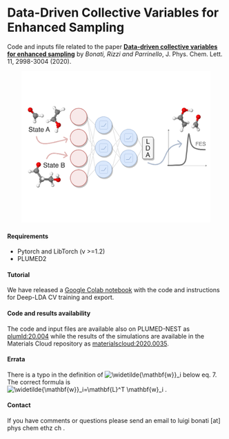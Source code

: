 # Data-Driven Collective Variables for Enhanced Sampling
Code and inputs file related to the paper [**Data-driven collective variables for enhanced sampling**](https://pubs.acs.org/doi/10.1021/acs.jpclett.0c00535) by _Bonati, Rizzi and Parrinello_, J. Phys. Chem. Lett. 11, 2998-3004 (2020).
<p align="center">
  <img height="350" src="https://raw.githubusercontent.com/luigibonati/luigibonati.github.io/master/images/jpcl2020.png">
</p>

#### Requirements
- Pytorch and LibTorch (v >=1.2)
- PLUMED2

#### Tutorial
We have released a [Google Colab notebook](https://colab.research.google.com/drive/1dG0ohT75R-UZAFMf_cbYPNQwBaOsVaAA) with the code and instructions for Deep-LDA CV training and export.

#### Code and results availability
The code and input files are available also on PLUMED-NEST as [plumId:20.004](https://www.plumed-nest.org/eggs/20/004/) while the results of the simulations are available in the Materials Cloud repository as [materialscloud:2020.0035](https://archive.materialscloud.org/2020.0035/v1).

#### Errata
There is a typo in the definition of <img src="https://tex.s2cms.ru/svg/%5Cwidetilde%7B%5Cmathbf%7Bw%7D%7D_i" alt="\widetilde{\mathbf{w}}_i" /> below eq. 7. The correct formula is
<img src="https://tex.s2cms.ru/svg/%5Cwidetilde%7B%5Cmathbf%7Bw%7D%7D_i%3D%5Cmathbf%7BL%7D%5ET%20%5Cmathbf%7Bw%7D_i" alt="\widetilde{\mathbf{w}}_i=\mathbf{L}^T \mathbf{w}_i" /> .

#### Contact
If you have comments or questions please send an email to luigi bonati [at] phys chem ethz ch .
